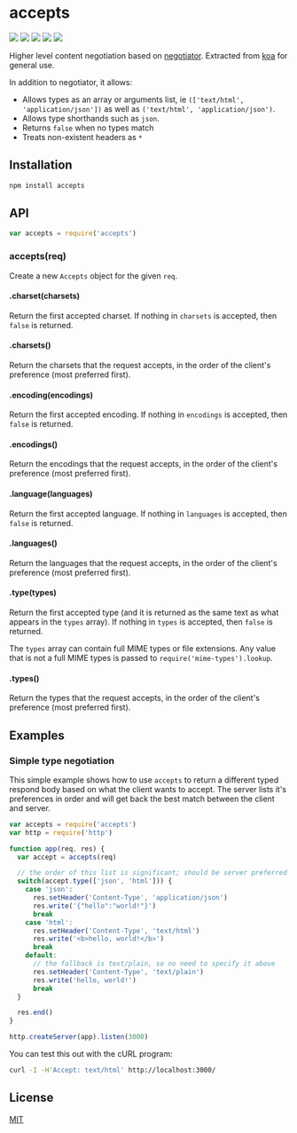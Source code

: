 # accepts

[![](https://img.shields.io/npm/v/accepts.svg)](https://npmjs.org/package/accepts) [![](https://img.shields.io/npm/dm/accepts.svg)](https://npmjs.org/package/accepts) [![](https://img.shields.io/node/v/accepts.svg)](http://nodejs.org/download/) [![](https://img.shields.io/travis/jshttp/accepts/master.svg)](https://travis-ci.org/jshttp/accepts) [![](https://img.shields.io/coveralls/jshttp/accepts/master.svg)](https://coveralls.io/r/jshttp/accepts)

Higher level content negotiation based on [negotiator](https://www.npmjs.com/package/negotiator). Extracted from [koa](https://www.npmjs.com/package/koa) for general use.

In addition to negotiator, it allows:

* Allows types as an array or arguments list, ie `(['text/html', 'application/json'])` as well as `('text/html', 'application/json')`.
* Allows type shorthands such as `json`.
* Returns `false` when no types match
* Treats non-existent headers as `*`

## Installation

```bash
npm install accepts
```

## API

```javascript
var accepts = require('accepts')
```

### accepts\(req\)

Create a new `Accepts` object for the given `req`.

#### .charset\(charsets\)

Return the first accepted charset. If nothing in `charsets` is accepted, then `false` is returned.

#### .charsets\(\)

Return the charsets that the request accepts, in the order of the client's preference \(most preferred first\).

#### .encoding\(encodings\)

Return the first accepted encoding. If nothing in `encodings` is accepted, then `false` is returned.

#### .encodings\(\)

Return the encodings that the request accepts, in the order of the client's preference \(most preferred first\).

#### .language\(languages\)

Return the first accepted language. If nothing in `languages` is accepted, then `false` is returned.

#### .languages\(\)

Return the languages that the request accepts, in the order of the client's preference \(most preferred first\).

#### .type\(types\)

Return the first accepted type \(and it is returned as the same text as what appears in the `types` array\). If nothing in `types` is accepted, then `false` is returned.

The `types` array can contain full MIME types or file extensions. Any value that is not a full MIME types is passed to `require('mime-types').lookup`.

#### .types\(\)

Return the types that the request accepts, in the order of the client's preference \(most preferred first\).

## Examples

### Simple type negotiation

This simple example shows how to use `accepts` to return a different typed respond body based on what the client wants to accept. The server lists it's preferences in order and will get back the best match between the client and server.

```javascript
var accepts = require('accepts')
var http = require('http')

function app(req, res) {
  var accept = accepts(req)

  // the order of this list is significant; should be server preferred order
  switch(accept.type(['json', 'html'])) {
    case 'json':
      res.setHeader('Content-Type', 'application/json')
      res.write('{"hello":"world!"}')
      break
    case 'html':
      res.setHeader('Content-Type', 'text/html')
      res.write('<b>hello, world!</b>')
      break
    default:
      // the fallback is text/plain, so no need to specify it above
      res.setHeader('Content-Type', 'text/plain')
      res.write('hello, world!')
      break
  }

  res.end()
}

http.createServer(app).listen(3000)
```

You can test this out with the cURL program:

```bash
curl -I -H'Accept: text/html' http://localhost:3000/
```

## License

[MIT](https://github.com/ericliang12345/my-study/tree/61bcf23525950856ab2027fa9d23e30c458d927a/NodeJs_Express_hello/node_modules/express/node_modules/accepts/LICENSE/README.md)

